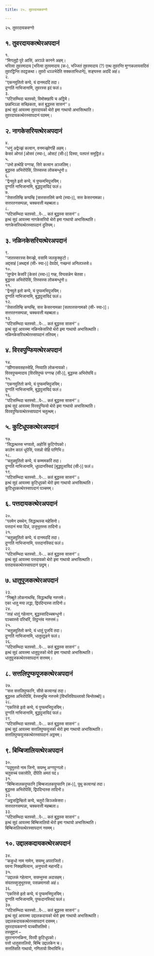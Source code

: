 ```yaml
---
title: २५. तुवरदायकवग्गो

---
```

२५. तुवरदायकवग्गो  


## १. तुवरदायकत्थेरअपदानं

१.  
‘‘मिगलुद्दो पुरे आसिं, अरञ्ञे कानने अहम्।  
भरित्वा तुवरमादाय [भरित्वा तुरवमादाय (क॰), भज्जितं तुवरमादाय (?) एत्थ तुवरन्ति मुग्गकलायसदिसं तुवरट्ठिन्ति तदट्ठकथा। तुवरो धञ्ञभेदेति सक्कताभिधाने], सङ्घस्स अददिं अहं॥  
२.  
‘‘एकनवुतितो कप्पे, यं दानमददिं तदा।  
दुग्गतिं नाभिजानामि, तुवरस्स इदं फलं॥  
३.  
‘‘पटिसम्भिदा चतस्सो, विमोक्खापि च अट्ठिमे।  
छळभिञ्ञा सच्छिकता, कतं बुद्धस्स सासनं’’॥  
इत्थं सुदं आयस्मा तुवरदायको थेरो इमा गाथायो अभासित्थाति।  
तुवरदायकत्थेरस्सापदानं पठमम्।  


## २. नागकेसरियत्थेरअपदानं

४.  
‘‘धनुं अद्वेज्झं कत्वान, वनमज्झोगहिं अहम्।  
केसरं ओगतं [ओसरं (स्या॰), ओसटं (सी॰)] दिस्वा, पतपत्तं समुट्ठितं॥  
५.  
‘‘उभो हत्थेहि पग्गय्ह, सिरे कत्वान अञ्जलिम्।  
बुद्धस्स अभिरोपेसिं, तिस्सस्स लोकबन्धुनो॥  
६.  
‘‘द्वेनवुते इतो कप्पे, यं पुप्फमभिपूजयिम्।  
दुग्गतिं नाभिजानामि, बुद्धपूजायिदं फलं॥  
७.  
‘‘तेसत्ततिम्हि कप्पम्हि [सत्तसत्ततिमे कप्पे (स्या॰)], सत्त केसरनामका।  
सत्तरतनसम्पन्ना, चक्कवत्ती महब्बला॥  
८.  
‘‘पटिसम्भिदा चतस्सो…पे॰… कतं बुद्धस्स सासनं’’॥  
इत्थं सुदं आयस्मा नागकेसरियो थेरो इमा गाथायो अभासित्थाति।  
नागकेसरियत्थेरस्सापदानं दुतियम्।  


## ३. नळिनकेसरियत्थेरअपदानं

९.  
‘‘जातस्सरस्स वेमज्झे, वसामि जलकुक्कुटो।  
अद्दसाहं [अथद्दसं (सी॰ स्या॰)] देवदेवं, गच्छन्तं अनिलञ्जसे॥  
१०.  
‘‘तुण्डेन केसरिं [केसरं (स्या॰)] गय्ह, विप्पसन्नेन चेतसा।  
बुद्धस्स अभिरोपेसिं, तिस्सस्स लोकबन्धुनो॥  
११.  
‘‘द्वेनवुते इतो कप्पे, यं पुप्फमभिपूजयिम्।  
दुग्गतिं नाभिजानामि, बुद्धपूजायिदं फलं॥  
१२.  
‘‘तेसत्ततिम्हि कप्पम्हि, सत्त केसरनामका [सतपत्तसनामको (सी॰ स्या॰)]।  
सत्तरतनसम्पन्ना, चक्कवत्ती महब्बला॥  
१३.  
‘‘पटिसम्भिदा चतस्सो…पे॰… कतं बुद्धस्स सासनं’’॥  
इत्थं सुदं आयस्मा नळिनकेसरियो थेरो इमा गाथायो अभासित्थाति।  
नळिनकेसरियत्थेरस्सापदानं ततियम्।  


## ४. विरवपुप्फियत्थेरअपदानं

१४.  
‘‘खीणासवसहस्सेहि, निय्याति लोकनायको।  
विरवपुप्फमादाय [विरविपुप्फं पग्गय्ह (सी॰)], बुद्धस्स अभिरोपयिं॥  
१५.  
‘‘एकनवुतितो कप्पे, यं पुप्फमभिपूजयिम्।  
दुग्गतिं नाभिजानामि, बुद्धपूजायिदं फलं॥  
१६.  
‘‘पटिसम्भिदा चतस्सो…पे॰… कतं बुद्धस्स सासनं’’॥  
इत्थं सुदं आयस्मा विरवपुप्फियो थेरो इमा गाथायो अभासित्थाति।  
विरवपुप्फियत्थेरस्सापदानं चतुत्थम्।  


## ५. कुटिधूपकत्थेरअपदानं

१७.  
‘‘सिद्धत्थस्स भगवतो, अहोसिं कुटिगोपको।  
कालेन कालं धूपेसिं, पसन्नो सेहि पाणिभि॥  
१८.  
‘‘चतुन्नवुतितो कप्पे, यं कम्ममकरिं तदा।  
दुग्गतिं नाभिजानामि, धूपदानस्सिदं [बुद्धपूजायिदं (सी॰)] फलं॥  
१९.  
‘‘पटिसम्भिदा चतस्सो…पे॰… कतं बुद्धस्स सासनं’’॥  
इत्थं सुदं आयस्मा कुटिधूपको थेरो इमा गाथायो अभासित्थाति।  
कुटिधूपकत्थेरस्सापदानं पञ्चमम्।  


## ६. पत्तदायकत्थेरअपदानं

२०.  
‘‘परमेन दमथेन, सिद्धत्थस्स महेसिनो।  
पत्तदानं मया दिन्नं, उजुभूतस्स तादिनो॥  
२१.  
‘‘चतुन्नवुतितो कप्पे, यं दानमददिं तदा।  
दुग्गतिं नाभिजानामि, पत्तदानस्सिदं फलं॥  
२२.  
‘‘पटिसम्भिदा चतस्सो…पे॰… कतं बुद्धस्स सासनं’’॥  
इत्थं सुदं आयस्मा पत्तदायको थेरो इमा गाथायो अभासित्थाति।  
पत्तदायकत्थेरस्सापदानं छट्ठम्।  


## ७. धातुपूजकत्थेरअपदानं

२३.  
‘‘निब्बुते लोकनाथम्हि, सिद्धत्थम्हि नरुत्तमे।  
एका धातु मया लद्धा, द्विपदिन्दस्स तादिनो॥  
२४.  
‘‘ताहं धातुं गहेत्वान, बुद्धस्सादिच्चबन्धुनो।  
पञ्चवस्से परिचरिं, तिट्ठन्तंव नरुत्तमं॥  
२५.  
‘‘चतुन्नवुतितो कप्पे, यं धातुं पूजयिं तदा।  
दुग्गतिं नाभिजानामि, धातुपट्ठहने फलं॥  
२६.  
‘‘पटिसम्भिदा चतस्सो…पे॰… कतं बुद्धस्स सासनं’’॥  
इत्थं सुदं आयस्मा धातुपूजको थेरो इमा गाथायो अभासित्थाति।  
धातुपूजकत्थेरस्सापदानं सत्तमम्।  


## ८. सत्तलिपुप्फपूजकत्थेरअपदानं

२७.  
‘‘सत्त सत्तलिपुप्फानि, सीसे कत्वानहं तदा।  
बुद्धस्स अभिरोपेसिं, वेस्सभुम्हि नरुत्तमे [विभत्तिविपल्लासो चिन्तेतब्बो]॥  
२८.  
‘‘एकत्तिंसे इतो कप्पे, यं पुप्फमभिपूजयिम्।  
दुग्गतिं नाभिजानामि, बुद्धपूजायिदं फलं॥  
२९.  
‘‘पटिसम्भिदा चतस्सो…पे॰… कतं बुद्धस्स सासनं’’॥  
इत्थं सुदं आयस्मा सत्तलिपुप्फपूजको थेरो इमा गाथायो अभासित्थाति।  
सत्तलिपुप्फपूजकत्थेरस्सापदानं अट्ठमम्।  


## ९. बिम्बिजालियत्थेरअपदानं

३०.  
‘‘पदुमुत्तरो नाम जिनो, सयम्भू अग्गपुग्गलो।  
चतुसच्चं पकासेति, दीपेति अमतं पदं॥  
३१.  
‘‘बिम्बिजालकपुप्फानि [बिम्बजालकपुप्फानि (क॰)], पुथु कत्वानहं तदा।  
बुद्धस्स अभिरोपेसिं, द्विपदिन्दस्स तादिनो॥  
३२.  
‘‘अट्ठसट्ठिम्हितो कप्पे, चतुरो किञ्जकेसरा।  
सत्तरतनसम्पन्ना, चक्कवत्ती महब्बला॥  
३३.  
‘‘पटिसम्भिदा चतस्सो…पे॰… कतं बुद्धस्स सासनं’’॥  
इत्थं सुदं आयस्मा बिम्बिजालियो थेरो इमा गाथायो अभासित्थाति।  
बिम्बिजालियत्थेरस्सापदानं नवमम्।  


## १०. उद्दालकदायकत्थेरअपदानं

३४.  
‘‘ककुधो नाम नामेन, सयम्भू अपराजितो।  
पवना निक्खमित्वान, अनुप्पत्तो महानदिं॥  
३५.  
‘‘उद्दालकं गहेत्वान, सयम्भुस्स अदासहम्।  
संयतस्सुजुभूतस्स, पसन्नमानसो अहं॥  
३६.  
‘‘एकत्तिंसे इतो कप्पे, यं पुप्फमभिपूजयिम्।  
दुग्गतिं नाभिजानामि, पुप्फदानस्सिदं फलं॥  
३७.  
‘‘पटिसम्भिदा चतस्सो…पे॰… कतं बुद्धस्स सासनं’’॥  
इत्थं सुदं आयस्मा उद्दालकदायको थेरो इमा गाथायो अभासित्थाति।  
उद्दालकदायकत्थेरस्सापदानं दसमम्।  
तुवरदायकवग्गो पञ्चवीसतिमो।  
तस्सुद्दानं –  
तुवरनागनळिना, विरवी कुटिधूपको।  
पत्तो धातुसत्तलियो, बिम्बि उद्दालकेन च।  
सत्ततिंसति गाथायो, गणितायो विभाविभि॥  